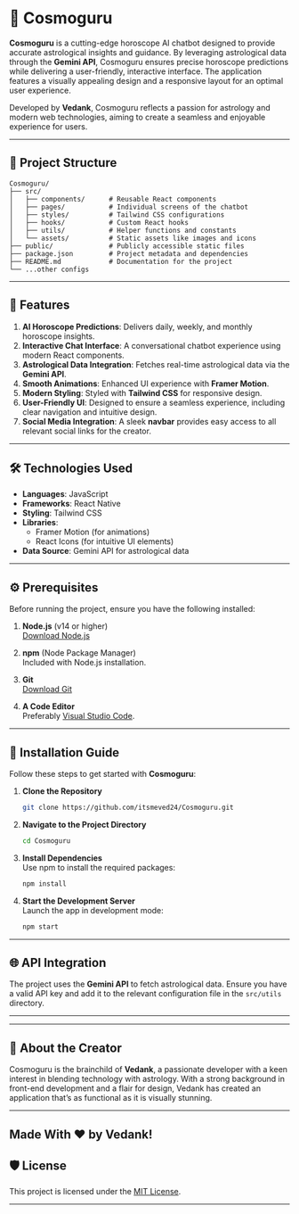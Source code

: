 
# 🌌 Cosmoguru

**Cosmoguru** is a cutting-edge horoscope AI chatbot designed to provide accurate astrological insights and guidance. By leveraging astrological data through the **Gemini API**, Cosmoguru ensures precise horoscope predictions while delivering a user-friendly, interactive interface. The application features a visually appealing design and a responsive layout for an optimal user experience.

Developed by **Vedank**, Cosmoguru reflects a passion for astrology and modern web technologies, aiming to create a seamless and enjoyable experience for users.

---

## 📂 Project Structure

```
Cosmoguru/
├── src/
│   ├── components/      # Reusable React components
│   ├── pages/           # Individual screens of the chatbot
│   ├── styles/          # Tailwind CSS configurations
│   ├── hooks/           # Custom React hooks
│   ├── utils/           # Helper functions and constants
│   └── assets/          # Static assets like images and icons
├── public/              # Publicly accessible static files
├── package.json         # Project metadata and dependencies
├── README.md            # Documentation for the project
└── ...other configs
```

---

## 🌟 Features

1. **AI Horoscope Predictions**: Delivers daily, weekly, and monthly horoscope insights.
2. **Interactive Chat Interface**: A conversational chatbot experience using modern React components.
3. **Astrological Data Integration**: Fetches real-time astrological data via the **Gemini API**.
4. **Smooth Animations**: Enhanced UI experience with **Framer Motion**.
5. **Modern Styling**: Styled with **Tailwind CSS** for responsive design.
6. **User-Friendly UI**: Designed to ensure a seamless experience, including clear navigation and intuitive design.
7. **Social Media Integration**: A sleek **navbar** provides easy access to all relevant social links for the creator.

---

## 🛠️ Technologies Used

- **Languages**: JavaScript
- **Frameworks**: React Native
- **Styling**: Tailwind CSS
- **Libraries**: 
  - Framer Motion (for animations)
  - React Icons (for intuitive UI elements)
- **Data Source**: Gemini API for astrological data

---

## ⚙️ Prerequisites

Before running the project, ensure you have the following installed:

1. **Node.js** (v14 or higher)  
   [Download Node.js](https://nodejs.org/)
   
2. **npm** (Node Package Manager)  
   Included with Node.js installation.

3. **Git**  
   [Download Git](https://git-scm.com/)

4. **A Code Editor**  
   Preferably [Visual Studio Code](https://code.visualstudio.com/).

---

## 🚀 Installation Guide

Follow these steps to get started with **Cosmoguru**:

1. **Clone the Repository**  
   ```bash
   git clone https://github.com/itsmeved24/Cosmoguru.git
   ```

2. **Navigate to the Project Directory**  
   ```bash
   cd Cosmoguru
   ```

3. **Install Dependencies**  
   Use npm to install the required packages:  
   ```bash
   npm install
   ```

4. **Start the Development Server**  
   Launch the app in development mode:  
   ```bash
   npm start
   ```

---

## 🌐 API Integration

The project uses the **Gemini API** to fetch astrological data. Ensure you have a valid API key and add it to the relevant configuration file in the `src/utils` directory.

---

---

## 🌟 About the Creator

Cosmoguru is the brainchild of **Vedank**, a passionate developer with a keen interest in blending technology with astrology. With a strong background in front-end development and a flair for design, Vedank has created an application that’s as functional as it is visually stunning.

---
Made With ❤️ by Vedank!
---

## 🛡️ License

This project is licensed under the [MIT License](./LICENSE).

---

